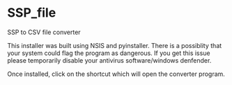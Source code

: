 # SSP_file
SSP to CSV file converter

This installer was built using NSIS and pyinstaller. There is a possiblity that your system could flag the program as dangerous. If you get this issue please temporarily disable
your antivirus software/windows denfender.

Once installed, click on the shortcut which will open the converter program.
